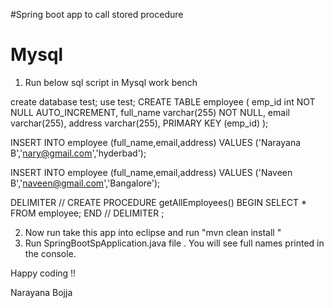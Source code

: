 #Spring boot app to call stored procedure 

# Mysql

1. Run below sql script in Mysql work bench

 create database test;
 use test;
 CREATE TABLE employee (
    emp_id int NOT NULL AUTO_INCREMENT,
    full_name varchar(255) NOT NULL,
    email varchar(255),
    address varchar(255),
    PRIMARY KEY (emp_id)
);

INSERT INTO employee (full_name,email,address)
VALUES ('Narayana B','nary@gmail.com','hyderbad');

INSERT INTO employee (full_name,email,address)
VALUES ('Naveen B','naveen@gmail.com','Bangalore');

 DELIMITER //
 CREATE PROCEDURE getAllEmployees()
   BEGIN
   SELECT *  FROM employee;
   END //
 DELIMITER ;
 
 
 2. Now run take this app into eclipse and run "mvn clean install "
 3. Run SpringBootSpApplication.java file . You will see full names printed in the console.
 
 
Happy coding !! 

Narayana Bojja 
